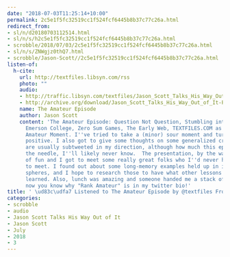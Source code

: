 ```yaml
---
date: "2018-07-03T11:25:14+10:00"
permalink: 2c5e1f5fc32519cc1f524fcf6445b8b37c77c26a.html
redirect_from:
- sl/n/d20180703112514.html
- sl/n/s/h2c5e1f5fc32519cc1f524fcf6445b8b37c77c26a.html
- scrobble/2018/07/03/2c5e1f5fc32519cc1f524fcf6445b8b37c77c26a.html
- sl/n/s/ZNWgjz0thQ7.html
- scrobble/Jason-Scott//2c5e1f5fc32519cc1f524fcf6445b8b37c77c26a.html
listen-of:
  h-cite:
    url: http://textfiles.libsyn.com/rss
    photo: ""
    audio:
    - http://traffic.libsyn.com/textfiles/Jason_Scott_Talks_His_Way_Out_of_It_-_Episode_32.mp3?dest-id=574323
    - http://archive.org/download/Jason_Scott_Talks_His_Way_Out_of_It-Podcast-by-Jason_Scott/The_Amateur_Episode.mp3
    name: The Amateur Episode
    author: Jason Scott
    content: 'The Amateur Episode: Question Not Question, Stumbling into Librarian,
      Emerson College, Zero Sum Games, The Early Web, TEXTFILES.COM as Library, Your
      Amateur Moment. I''ve tried to take a (minor) sour moment and turn it into something
      positive. I also got to give some thoughts on some generalized criticisms that
      are usually subtweeted in my direction, although how much this episode moves
      the needle, I''ll likely never know.  The presentation, by the way, was a lot
      of fun and I got to meet some really great folks who I''d never had the chance
      to meet. I found out about some long-memory examples held up in in the professional
      spheres, and I hope to research those to have what other lessons could have
      learned. Also, lunch was amazing and someone handed me a stack of hard drives.  Also,
      now you know why "Rank Amateur" is in my twitter bio!'
title: ' \ud83c\udfa7 Listened to The Amateur Episode by @textfiles From #JasonScottTalksHisWayOutofIt'
categories:
- scrobble
- audio
- Jason Scott Talks His Way Out of It
- Jason Scott
- July
- 2018
- 3
---
```

